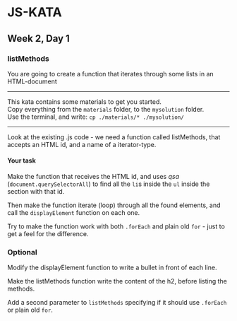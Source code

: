 # JS-KATA

## Week 2, Day 1

### listMethods

You are going to create a function that iterates through some lists in an HTML-document

---

This kata contains some materials to get you started.  
Copy everything from the `materials` folder, to the `mysolution` folder.  
Use the terminal, and write: `cp ./materials/* ./mysolution/`

---

Look at the existing .js code - we need a function called listMethods, that accepts an HTML id, and a
name of a iterator-type. 


#### Your task

Make the function that receives the HTML id, and uses *qsa* (`document.querySelectorAll`) to find all the `li`s inside the `ul` inside the section with that id.

Then make the function iterate (loop) through all the found elements, and call the `displayElement` function on each one.

Try to make the function work with both `.forEach` and plain old `for` - just to get a feel for the difference.

### Optional

Modify the displayElement function to write a bullet in front of each line.

Make the listMethods function write the content of the h2, before listing the methods.

Add a second parameter to `listMethods` specifying if it should use `.forEach` or plain old `for`.
